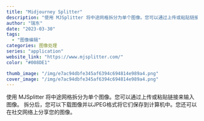 ```yaml
---
title: "Midjourney Splitter"
description: "使用 MJSplitter 将中途网格拆分为单个图像。您可以通过上传或粘贴链接来输入图像。 拆分后，您可以下载图像并以J"
author: "瑞东"
date: "2023-03-30"
tags:
  - "图像编辑"
categories: 图像处理
series: "application"
website_link: "https://www.mjsplitter.com/"
color: "#008DE1"

thumb_image: "/img/e7ac94dbfe345af6394c694814e989a4.png"
cover_image: "/img/e7ac94dbfe345af6394c694814e989a4.png"
---
```


使用 MJSplitter 将中途网格拆分为单个图像。您可以通过上传或粘贴链接来输入图像。 拆分后，您可以下载图像并以JPEG格式将它们保存到计算机中。您还可以在社交网络上分享您的图像。